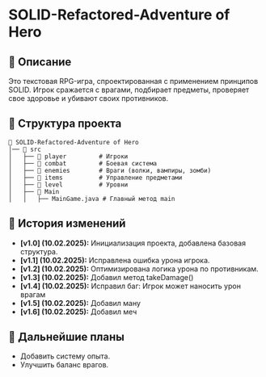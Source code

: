 # SOLID-Refactored-Adventure of Hero 

## 📌 Описание  
Это текстовая RPG-игра, спроектированная с применением принципов SOLID. Игрок сражается с врагами, подбирает предметы, проверяет свое здоровье и убивают своих противников.  

## 📂 Структура проекта  
```
📂 SOLID-Refactored-Adventure of Hero
│── 📂 src
│   ├── 📂 player         # Игроки
│   ├── 📂 combat         # Боевая система
│   ├── 📂 enemies        # Враги (волки, вампиры, зомби)
│   ├── 📂 items          # Управление предметами
│   ├── 📂 level          # Уровни
│   ├── 📂 Main   
│   │   ├── MainGame.java # Главный метод main
```



## 🔄 История изменений  
- **[v1.0] (10.02.2025):** Инициализация проекта, добавлена базовая структура. 
- **[v1.1] (10.02.2025):** Исправлена ошибка урона игрока. 
- **[v1.2] (10.02.2025):** Оптимизирована логика урона по противникам.
- **[v1.3] (10.02.2025):** Добавил метод takeDamage()
- **[v1.4] (10.02.2025):** Исправил баг: Игрок может наносить урон врагам
- **[v1.5] (10.02.2025):** Добавил ману
- **[v1.6] (10.02.2025):** Добавил меч

## 🚀 Дальнейшие планы  
- Добавить систему опыта.
- Улучшить баланс врагов.

